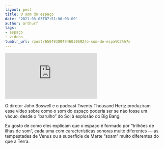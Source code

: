 ```yaml
---
layout: post
title: O som do espaço
date: '2021-08-03T07:51:06-03:00'
author: arthurf
tags:
- espaço
- vídeos
tumblr_url: /post/658493004946030592/o-som-do-espa%C3%A7o
---
```

<iframe class="full-width" src="https://www.youtube.com/embed/OeYnV9zp7Dk" title="Reprodutor de vídeos do YouTube" frameborder="0" allow="accelerometer; autoplay; clipboard-write; encrypted-media; gyroscope; picture-in-picture" allowfullscreen></iframe>

O diretor John Boswell e o podcast Twenty Thousand Hertz produziram esse vídeo sobre como o som do espaço poderia ser se náo fosse um vácuo, desde o “barulho” do Sol à explosão do Big Bang.

Eu gosto de como eles explicam que o espaço é formado por “trilhões de ilhas de som”, cada uma com características sonoras muito diferentes — as tempestades de Venus ou a superfície de Marte “soam” muito diferentes do que a Terra.

